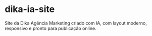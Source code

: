# dika-ia-site
Site da Dika Agência Marketing criado com IA, com layout moderno, responsivo e pronto para publicação online.

